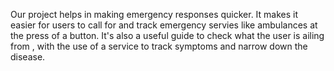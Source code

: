 Our project helps in making emergency responses quicker. It makes it easier for users to call for and track emergency servies like ambulances at the press of a button. It's also a useful guide to check what the user is ailing from , with the use of a service to track symptoms and narrow down the disease.
